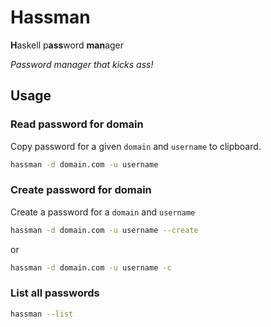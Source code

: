 # Hassman

**H**askell p**ass**word **man**ager

_Password manager that kicks ass!_

## Usage

### Read password for domain

Copy password for a given `domain` and `username` to clipboard.

```sh
hassman -d domain.com -u username
```

### Create password for domain

Create a password for a `domain` and `username`

```sh
hassman -d domain.com -u username --create
```

or

```sh
hassman -d domain.com -u username -c
```

### List all passwords

```sh
hassman --list
```
